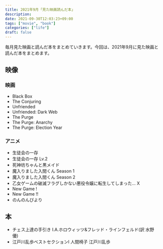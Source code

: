 ```yaml
---
title: 2021年9月「見た映画読んだ本」
description:
date: 2021-09-30T12:03:23+09:00
tags: ["movie", "book"]
categories: ["life"]
draft: false
---
```


毎月見た映画と読んだ本をまとめていきます。今回は、2021年9月に見た映画と読んだ本をまとめます。

## 映像

### 映画

* Black Box
* The Conjuring
* Unfriended
* Unfriended: Dark Web
* The Purge
* The Purge: Anarchy
* The Purge: Election Year

### アニメ

* 生徒会の一存
* 生徒会の一存 Lv.2
* 死神坊ちゃんと黒メイド
* 魔入りました入間くん Season 1
* 魔入りました入間くん Season 2
* 乙女ゲームの破滅フラグしかない悪役令嬢に転生してしまった... X
* New Game !
* New Game !!
* のんのんびより

## 本

* チェス上達の手引き I.A.ホロウィッツ&フレッド・ラインフェルド(訳 水野優)
* 江戸川乱歩ベストセクションI 人間椅子 江戸川乱歩
